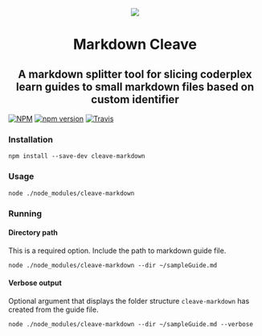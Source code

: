<p align="center">
  <img src="https://i.imgur.com/GhH5qXWt.png"/> 
</p>
<h1 align="center">Markdown Cleave</h1>
<h2 align="center">A markdown splitter tool for slicing coderplex learn guides to small markdown files based on custom identifier
</h2>

[![NPM](https://nodei.co/npm/cleave-markdown.png?mini=true)](https://nodei.co/npm/cleave-markdown/) [![npm version](https://badge.fury.io/js/cleave-markdown.svg)](https://badge.fury.io/js/cleave-markdown) [![Travis](https://travis-ci.org/M-ZubairAhmed/cleave-md.svg?branch=master)](https://travis-ci.org/M-ZubairAhmed/cleave-md.svg?branch=master)

### Installation

`npm install --save-dev cleave-markdown`

### Usage

`node ./node_modules/cleave-markdown`

### Running

#### Directory path

This is a required option. Include the path to markdown guide file.

`node ./node_modules/cleave-markdown --dir ~/sampleGuide.md`

#### Verbose output

Optional argument that displays the folder structure `cleave-markdown` has created from the guide file.

`node ./node_modules/cleave-markdown --dir ~/sampleGuide.md --verbose`
